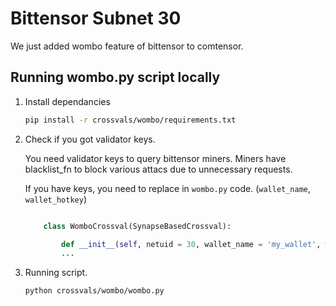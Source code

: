 # Bittensor Subnet 30 
We just added wombo feature of bittensor to comtensor.

## Running wombo.py script locally

1. Install dependancies

    ```bash
    pip install -r crossvals/wombo/requirements.txt
    ```

2. Check if you got validator keys.

    You need validator keys to query bittensor miners. Miners have blacklist_fn to block various attacs due to unnecessary requests.

    If you have keys, you need to replace in `wombo.py` code. (`wallet_name`, `wallet_hotkey`)

    ```python

        class WomboCrossval(SynapseBasedCrossval):

            def __init__(self, netuid = 30, wallet_name = 'my_wallet', wallet_hotkey = 'my_first_hotkey', network = "finney", topk = 1):
            ...
    ```

3. Running script.
    ```bash
    python crossvals/wombo/wombo.py
    ```

